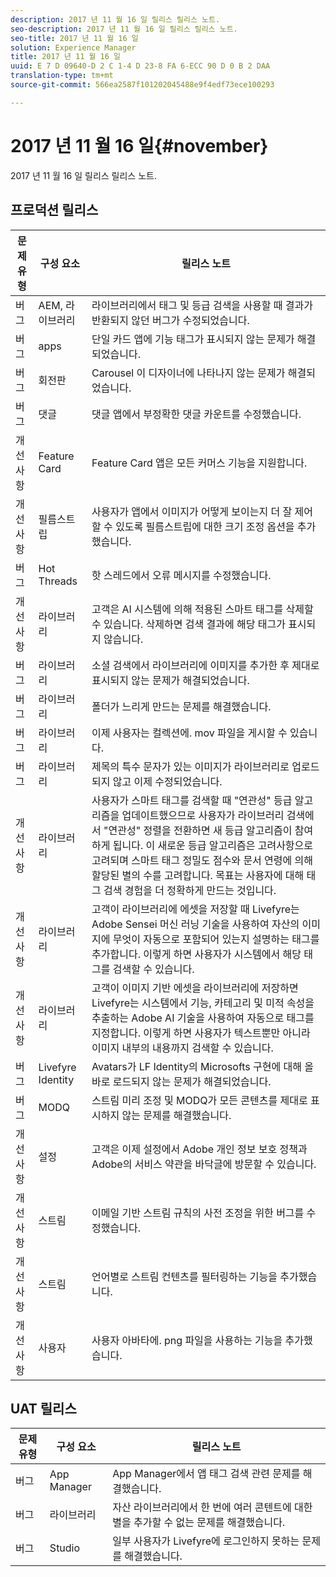 ```yaml
---
description: 2017 년 11 월 16 일 릴리스 릴리스 노트.
seo-description: 2017 년 11 월 16 일 릴리스 릴리스 노트.
seo-title: 2017 년 11 월 16 일
solution: Experience Manager
title: 2017 년 11 월 16 일
uuid: E 7 D 09640-D 2 C 1-4 D 23-8 FA 6-ECC 90 D 0 B 2 DAA
translation-type: tm+mt
source-git-commit: 566ea2587f101202045488e9f4edf73ece100293

---
```



# 2017 년 11 월 16 일{#november}

2017 년 11 월 16 일 릴리스 릴리스 노트.

## 프로덕션 릴리스

| **문제 유형** | **구성 요소** | **릴리스 노트** |
|---|---|---|
| 버그 | AEM, 라이브러리 | 라이브러리에서 태그 및 등급 검색을 사용할 때 결과가 반환되지 않던 버그가 수정되었습니다. |
| 버그 | apps | 단일 카드 앱에 기능 태그가 표시되지 않는 문제가 해결되었습니다. |
| 버그 | 회전판 | Carousel 이 디자이너에 나타나지 않는 문제가 해결되었습니다. |
| 버그 | 댓글 | 댓글 앱에서 부정확한 댓글 카운트를 수정했습니다. |
| 개선 사항 | Feature Card | Feature Card 앱은 모든 커머스 기능을 지원합니다. |
| 개선 사항 | 필름스트립 | 사용자가 앱에서 이미지가 어떻게 보이는지 더 잘 제어할 수 있도록 필름스트립에 대한 크기 조정 옵션을 추가했습니다. |
| 버그 | Hot Threads | 핫 스레드에서 오류 메시지를 수정했습니다. |
| 개선 사항 | 라이브러리 | 고객은 AI 시스템에 의해 적용된 스마트 태그를 삭제할 수 있습니다. 삭제하면 검색 결과에 해당 태그가 표시되지 않습니다. |
| 버그 | 라이브러리 | 소셜 검색에서 라이브러리에 이미지를 추가한 후 제대로 표시되지 않는 문제가 해결되었습니다. |
| 버그 | 라이브러리 | 폴더가 느리게 만드는 문제를 해결했습니다. |
| 버그 | 라이브러리 | 이제 사용자는 컬렉션에. mov 파일을 게시할 수 있습니다. |
| 버그 | 라이브러리 | 제목의 특수 문자가 있는 이미지가 라이브러리로 업로드되지 않고 이제 수정되었습니다. |
| 개선 사항 | 라이브러리 | 사용자가 스마트 태그를 검색할 때 "연관성" 등급 알고리즘을 업데이트했으므로 사용자가 라이브러리 검색에서 "연관성" 정렬을 전환하면 새 등급 알고리즘이 참여하게 됩니다. 이 새로운 등급 알고리즘은 고려사항으로 고려되며 스마트 태그 정밀도 점수와 문서 연령에 의해 할당된 별의 수를 고려합니다. 목표는 사용자에 대해 태그 검색 경험을 더 정확하게 만드는 것입니다. |
| 개선 사항 | 라이브러리 | 고객이 라이브러리에 에셋을 저장할 때 Livefyre는 Adobe Sensei 머신 러닝 기술을 사용하여 자산의 이미지에 무엇이 자동으로 포함되어 있는지 설명하는 태그를 추가합니다. 이렇게 하면 사용자가 시스템에서 해당 태그를 검색할 수 있습니다. |
| 개선 사항 | 라이브러리 | 고객이 이미지 기반 에셋을 라이브러리에 저장하면 Livefyre는 시스템에서 기능, 카테고리 및 미적 속성을 추출하는 Adobe AI 기술을 사용하여 자동으로 태그를 지정합니다. 이렇게 하면 사용자가 텍스트뿐만 아니라 이미지 내부의 내용까지 검색할 수 있습니다. |
| 버그 | Livefyre Identity | Avatars가 LF Identity의 Microsofts 구현에 대해 올바로 로드되지 않는 문제가 해결되었습니다. |
| 버그 | MODQ | 스트림 미리 조정 및 MODQ가 모든 콘텐츠를 제대로 표시하지 않는 문제를 해결했습니다. |
| 개선 사항 | 설정 | 고객은 이제 설정에서 Adobe 개인 정보 보호 정책과 Adobe의 서비스 약관을 바닥글에 방문할 수 있습니다. |
| 개선 사항 | 스트림 | 이메일 기반 스트림 규칙의 사전 조정을 위한 버그를 수정했습니다. |
| 개선 사항 | 스트림 | 언어별로 스트림 컨텐츠를 필터링하는 기능을 추가했습니다. |
| 개선 사항 | 사용자 | 사용자 아바타에. png 파일을 사용하는 기능을 추가했습니다. |

## UAT 릴리스

| **문제 유형** | **구성 요소** | **릴리스 노트** |
|---|---|---|
| 버그 | App Manager | App Manager에서 앱 태그 검색 관련 문제를 해결했습니다. |
| 버그 | 라이브러리 | 자산 라이브러리에서 한 번에 여러 콘텐트에 대한 별을 추가할 수 없는 문제를 해결했습니다. |
| 버그 | Studio | 일부 사용자가 Livefyre에 로그인하지 못하는 문제를 해결했습니다. |

